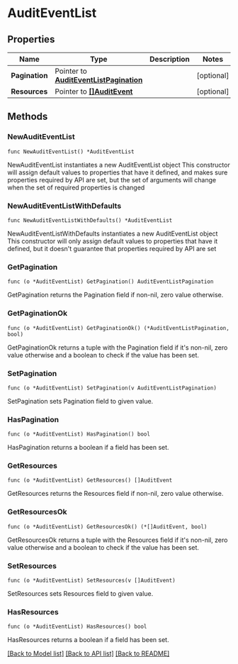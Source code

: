 # AuditEventList

## Properties

Name | Type | Description | Notes
------------ | ------------- | ------------- | -------------
**Pagination** | Pointer to [**AuditEventListPagination**](AuditEventListPagination.md) |  | [optional] 
**Resources** | Pointer to [**[]AuditEvent**](AuditEvent.md) |  | [optional] 

## Methods

### NewAuditEventList

`func NewAuditEventList() *AuditEventList`

NewAuditEventList instantiates a new AuditEventList object
This constructor will assign default values to properties that have it defined,
and makes sure properties required by API are set, but the set of arguments
will change when the set of required properties is changed

### NewAuditEventListWithDefaults

`func NewAuditEventListWithDefaults() *AuditEventList`

NewAuditEventListWithDefaults instantiates a new AuditEventList object
This constructor will only assign default values to properties that have it defined,
but it doesn't guarantee that properties required by API are set

### GetPagination

`func (o *AuditEventList) GetPagination() AuditEventListPagination`

GetPagination returns the Pagination field if non-nil, zero value otherwise.

### GetPaginationOk

`func (o *AuditEventList) GetPaginationOk() (*AuditEventListPagination, bool)`

GetPaginationOk returns a tuple with the Pagination field if it's non-nil, zero value otherwise
and a boolean to check if the value has been set.

### SetPagination

`func (o *AuditEventList) SetPagination(v AuditEventListPagination)`

SetPagination sets Pagination field to given value.

### HasPagination

`func (o *AuditEventList) HasPagination() bool`

HasPagination returns a boolean if a field has been set.

### GetResources

`func (o *AuditEventList) GetResources() []AuditEvent`

GetResources returns the Resources field if non-nil, zero value otherwise.

### GetResourcesOk

`func (o *AuditEventList) GetResourcesOk() (*[]AuditEvent, bool)`

GetResourcesOk returns a tuple with the Resources field if it's non-nil, zero value otherwise
and a boolean to check if the value has been set.

### SetResources

`func (o *AuditEventList) SetResources(v []AuditEvent)`

SetResources sets Resources field to given value.

### HasResources

`func (o *AuditEventList) HasResources() bool`

HasResources returns a boolean if a field has been set.


[[Back to Model list]](../README.md#documentation-for-models) [[Back to API list]](../README.md#documentation-for-api-endpoints) [[Back to README]](../README.md)


